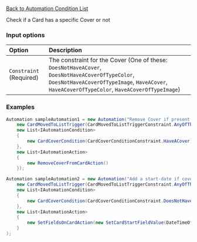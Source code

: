 [Back to Automation Condition List](Automation-Engine#conditions)

Check if a Card has a specific Cover or not

### Input options
| Option| Description |
|:---|:---|
| `Constraint` (Required) | The constraint for the Cover (One of these: `DoesNotHaveACover`, `DoesNotHaveACoverOfTypeColor`, `DoesNotHaveACoverOfTypeImage`, `HaveACover`, `HaveACoverOfTypeColor`, `HaveACoverOfTypeImage`) | 

### Examples

```cs
Automation sampleAutomation1 = new Automation("Remove Cover if present when card is moved to 'review List'",
    new CardMovedToListTrigger(CardMovedToListTriggerConstraint.AnyOfTheseListsAreMovedTo, "Review") { TreatListNameAsId = true },
    new List<IAutomationCondition>
    {
        new CardCoverCondition(CardCoverConditionConstraint.HaveACover) // <--Our condition
    },
    new List<IAutomationAction>
    {
        new RemoveCoverFromCardAction()
    });

Automation sampleAutomation2 = new Automation("Add a start-date if cover does not have an image cover when card is moved to 'review List'",
    new CardMovedToListTrigger(CardMovedToListTriggerConstraint.AnyOfTheseListsAreMovedTo, "Review") { TreatListNameAsId = true},
    new List<IAutomationCondition>
    {
        new CardCoverCondition(CardCoverConditionConstraint.DoesNotHaveACoverOfTypeImage) // <--Our condition
    },
    new List<IAutomationAction>
    {
        new SetFieldsOnCardAction(new SetCardStartFieldValue(DateTimeOffset.UtcNow))
    }
);
```